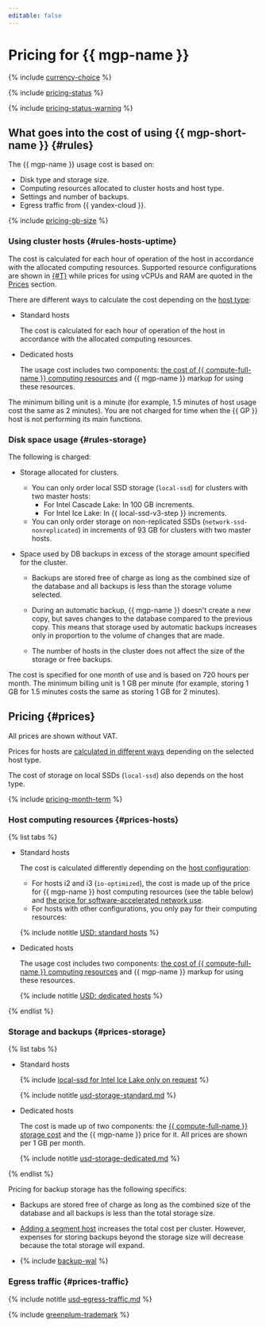 ```yaml
---
editable: false
---
```


# Pricing for {{ mgp-name }}

{% include [currency-choice](../../_includes/pricing/currency-choice.md) %}

{% include [pricing-status](../../_includes/mdb/pricing-status.md) %}

{% include [pricing-status-warning](../../_includes/mdb/pricing-status-warning.md) %}

## What goes into the cost of using {{ mgp-short-name }} {#rules}

The {{ mgp-name }} usage cost is based on:

* Disk type and storage size.
* Computing resources allocated to cluster hosts and host type.
* Settings and number of backups.
* Egress traffic from {{ yandex-cloud }}.

{% include [pricing-gb-size](../../_includes/pricing-gb-size.md) %}

### Using cluster hosts {#rules-hosts-uptime}

The cost is calculated for each hour of operation of the host in accordance with the allocated computing resources. Supported resource configurations are shown in [{#T}](../concepts/instance-types.md) while prices for using vCPUs and RAM are quoted in the [Prices](#prices) section.

There are different ways to calculate the cost depending on the [host type](../concepts/):

* Standard hosts

   The cost is calculated for each hour of operation of the host in accordance with the allocated computing resources.


* Dedicated hosts

   The usage cost includes two components: [the cost of {{ compute-full-name }} computing resources](../../compute/pricing.md#prices) and {{ mgp-name }} markup for using these resources.


The minimum billing unit is a minute (for example, 1.5 minutes of host usage cost the same as 2 minutes). You are not charged for time when the {{ GP }} host is not performing its main functions.

### Disk space usage {#rules-storage}

The following is charged:

* Storage allocated for clusters.

   * You can only order local SSD storage (`local-ssd`) for clusters with two master hosts:
      * For Intel Cascade Lake: In 100 GB increments.
      * For Intel Ice Lake: In {{ local-ssd-v3-step }} increments.
   * You can only order storage on non-replicated SSDs (`network-ssd-nonreplicated`) in increments of 93 GB for clusters with two master hosts.

* Space used by DB backups in excess of the storage amount specified for the cluster.

   * Backups are stored free of charge as long as the combined size of the database and all backups is less than the storage volume selected.

   * During an automatic backup, {{ mgp-name }} doesn't create a new copy, but saves changes to the database compared to the previous copy. This means that storage used by automatic backups increases only in proportion to the volume of changes that are made.

   * The number of hosts in the cluster does not affect the size of the storage or free backups.

The cost is specified for one month of use and is based on 720 hours per month. The minimum billing unit is 1 GB per minute (for example, storing 1 GB for 1.5 minutes costs the same as storing 1 GB for 2 minutes).


## Pricing {#prices}


All prices are shown without VAT.


Prices for hosts are [calculated in different ways](#rules-hosts-uptime) depending on the selected host type.

The cost of storage on local SSDs (`local-ssd`) also depends on the host type.

{% include [pricing-month-term](../../_includes/mdb/pricing-month-term.md) %}

### Host computing resources {#prices-hosts}

{% list tabs %}

- Standard hosts

   The cost is calculated differently depending on the [host configuration](../concepts/instance-types.md):

   * For hosts i2 and i3 (`io-optimized`), the cost is made up of the price for {{ mgp-name }} host computing resources (see the table below) and [the price for software-accelerated network use](../../compute/pricing.md#software-accelerated-network).
   * For hosts with other configurations, you only pay for their computing resources:

    {% include notitle [USD: standard hosts](../../_pricing/managed-greenplum/usd-hosts-standard.md) %}


- Dedicated hosts

   The usage cost includes two components: [the cost of {{ compute-full-name }} computing resources](../../compute/pricing.md#prices) and {{ mgp-name }} markup for using these resources.

    {% include notitle [USD: dedicated hosts](../../_pricing/managed-greenplum/usd-hosts-dedicated.md) %}


{% endlist %}

### Storage and backups {#prices-storage}

{% list tabs %}

- Standard hosts

   {% include [local-ssd for Intel Ice Lake only on request](../../_includes/ice-lake-local-ssd-note.md) %}

   {% include notitle [usd-storage-standard.md](../../_pricing/managed-greenplum/usd-storage-standard.md) %}


- Dedicated hosts

   The cost is made up of two components: the [{{ compute-full-name }} storage cost](../../compute/pricing.md#prices) and the {{ mgp-name }} price for it. All prices are shown per 1 GB per month.

   {% include notitle [usd-storage-dedicated.md](../../_pricing/managed-greenplum/usd-storage-dedicated.md) %}


{% endlist %}

Pricing for backup storage has the following specifics:

* Backups are stored free of charge as long as the combined size of the database and all backups is less than the total storage size.

* [Adding a segment host](../operations/hosts/cluster-expand.md#add-hosts) increases the total cost per cluster. However, expenses for storing backups beyond the storage size will decrease because the total storage will expand.

* {% include [backup-wal](../../_includes/mdb/mgp/backup-wal.md) %}

### Egress traffic {#prices-traffic}

 {% include notitle [usd-egress-traffic.md](../../_pricing/usd-egress-traffic.md) %} 

{% include [greenplum-trademark](../../_includes/mdb/mgp/trademark.md) %}

